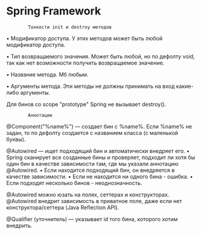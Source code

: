 # Spring Framework

			Тонкости init и destroy методов 
• Модификатор доступа.
У этих методов может быть любой модификатор доступа.

• Тип возвращаемого значения.
Может быть любой, но по дефолту void, так как нет возможности получить возвращаемое значение.

• Название метода.
Мб любым.

• Аргументы метода.
Эти методы не должны принимать на вход какие-либо аргументы.


Для бинов со scope "prototype" Spring не вызывает destroy(). 



			Аннотации
@Component("%name%") — создает бин с %name%. Если %name% не задан, то по дефолту создается с названием класса (с маленькой буквы).

@Autowired — ищет подходящий бин и автоматически внедряет его.
• Spring сканирует все созданные бины и проверяет, подходит ли хотя бы один бин в качестве зависимости там, где мы указали аннотацию @Autowired.
• Если находится подходящий бин, он внедряется в качестве зависимости.
• Если не находится ни одного бина - ошибка.
• Если подходят несколько бинов - неоднозначность.

@Autowired можно юзать на полях, сеттерах и конструкторах.
@Autowired внедрит зависимость в приватное поле, даже если нет конструктора/сеттера (Java Reflection API).

@Qualifier (уточнитель) — указывает id того бина, которого хотим внедрить.	

